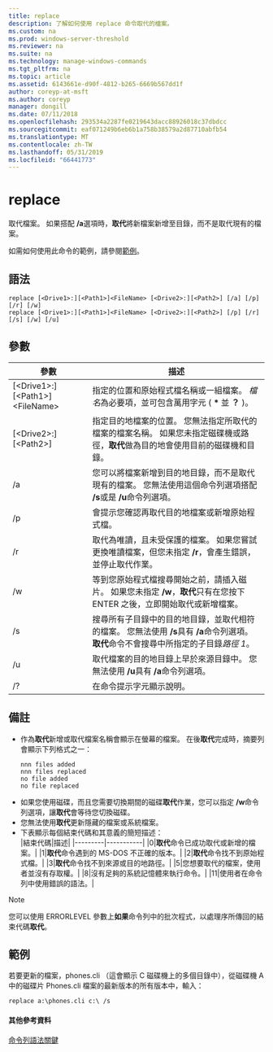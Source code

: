 ```yaml
---
title: replace
description: 了解如何使用 replace 命令取代的檔案。
ms.custom: na
ms.prod: windows-server-threshold
ms.reviewer: na
ms.suite: na
ms.technology: manage-windows-commands
ms.tgt_pltfrm: na
ms.topic: article
ms.assetid: 6143661e-d90f-4812-b265-6669b567dd1f
author: coreyp-at-msft
ms.author: coreyp
manager: dongill
ms.date: 07/11/2018
ms.openlocfilehash: 293534a2287fe0219643dacc88926018c37dbdcc
ms.sourcegitcommit: eaf071249b6eb6b1a758b38579a2d87710abfb54
ms.translationtype: MT
ms.contentlocale: zh-TW
ms.lasthandoff: 05/31/2019
ms.locfileid: "66441773"
---
```

# <a name="replace"></a>replace



取代檔案。 如果搭配 **/a**選項時，**取代**將新檔案新增至目錄，而不是取代現有的檔案。

如需如何使用此命令的範例，請參閱[範例](#BKMK_examples)。

## <a name="syntax"></a>語法

```
replace [<Drive1>:][<Path1>]<FileName> [<Drive2>:][<Path2>] [/a] [/p] [/r] [/w] 
replace [<Drive1>:][<Path1>]<FileName> [<Drive2>:][<Path2>] [/p] [/r] [/s] [/w] [/u] 
```

## <a name="parameters"></a>參數

|參數|描述|
|---------|-----------|
|[\<Drive1>:][\<Path1>]\<FileName>|指定的位置和原始程式檔名稱或一組檔案。 *檔名*為必要項，並可包含萬用字元 ( **&#42;** 並 **？** )。|
|[\<Drive2>:][\<Path2>]|指定目的地檔案的位置。 您無法指定所取代的檔案的檔案名稱。 如果您未指定磁碟機或路徑，**取代**做為目的地會使用目前的磁碟機和目錄。|
|/a|您可以將檔案新增到目的地目錄，而不是取代現有的檔案。 您無法使用這個命令列選項搭配 **/s**或是 **/u**命令列選項。|
|/p|會提示您確認再取代目的地檔案或新增原始程式檔。|
|/r|取代為唯讀，且未受保護的檔案。 如果您嘗試更換唯讀檔案，但您未指定 **/r**，會產生錯誤，並停止取代作業。|
|/w|等到您原始程式檔搜尋開始之前，請插入磁片。 如果您未指定 **/w**，**取代**只有在您按下 ENTER 之後，立即開始取代或新增檔案。|
|/s|搜尋所有子目錄中的目的地目錄，並取代相符的檔案。 您無法使用 **/s**具有 **/a**命令列選項。 **取代**命令不會搜尋中所指定的子目錄*路徑 1*。|
|/u|取代檔案的目的地目錄上早於來源目錄中。 您無法使用 **/u**具有 **/a**命令列選項。|
|/?|在命令提示字元顯示說明。|

## <a name="remarks"></a>備註

- 作為**取代**新增或取代檔案名稱會顯示在螢幕的檔案。 在後**取代**完成時，摘要列會顯示下列格式之一：  
  ```
  nnn files added
  nnn files replaced
  no file added
  no file replaced
  ```  
- 如果您使用磁碟，而且您需要切換期間的磁碟**取代**作業，您可以指定 **/w**命令列選項，讓**取代**會等待您切換磁碟。
- 您無法使用**取代**更新隱藏的檔案或系統檔案。
- 下表顯示每個結束代碼和其意義的簡短描述：  
  |結束代碼|描述|
  |---------|-----------|
  |0|**取代**命令已成功取代或新增的檔案。|
  |1|**取代**命令遇到的 MS-DOS 不正確的版本。|
  |2|**取代**命令找不到原始程式檔。|
  |3|**取代**命令找不到來源或目的地路徑。|
  |5|您想要取代的檔案，使用者並沒有存取權。|
  |8|沒有足夠的系統記憶體來執行命令。|
  |11|使用者在命令列中使用錯誤的語法。|

> [!NOTE]
> 您可以使用 ERRORLEVEL 參數上**如果**命令列中的批次程式，以處理序所傳回的結束代碼**取代**。

## <a name="BKMK_examples"></a>範例

若要更新的檔案，phones.cli （這會顯示 C 磁碟機上的多個目錄中），從磁碟機 A 中的磁碟片 Phones.cli 檔案的最新版本的所有版本中，輸入：

`replace a:\phones.cli c:\ /s`

#### <a name="additional-references"></a>其他參考資料

[命令列語法關鍵](command-line-syntax-key.md)